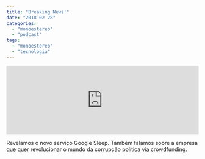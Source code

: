 ```yaml
---
title: "Breaking News!"
date: "2018-02-28"
categories: 
  - "monoestereo"
  - "podcast"
tags: 
  - "monoestereo"
  - "tecnologia"
---
```


<iframe style="width: 100%; height: 180px;" src="https://anchor.fm/monoestereo/embed/episodes/Breaking-News-e149rq" width="100%" height="180px" frameborder="0" scrolling="no"></iframe>

Revelamos o novo serviço Google Sleep. Também falamos sobre a empresa que quer revolucionar o mundo da corrupção política via crowdfunding.
